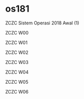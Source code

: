 # os181

ZCZC Sistem Operasi 2018 Awal (1)

ZCZC W00

ZCZC W01

ZCZC W02

ZCZC W03

ZCZC W04

ZCZC W05

ZCZC W06
